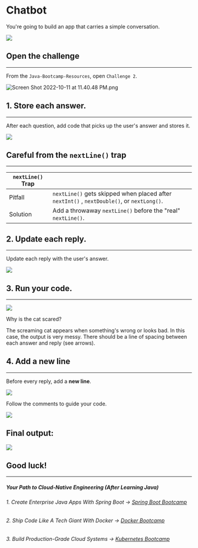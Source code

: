 # Chatbot

 You're going to build an app that carries a simple conversation.

![](https://firebasestorage.googleapis.com/v0/b/learnthepart-75aed.appspot.com/o/images%2F4a54dc0a-bb71-4239-90b0-33aa2fe4e123?alt=media&token=0109dc14-ca2c-47fb-8448-79a6a2ac1958)

## Open the challenge
------------------

From the `Java-Bootcamp-Resources`, open `Challenge 2`.

![Screen Shot 2022-10-11 at 11.40.48 PM.png](https://firebasestorage.googleapis.com/v0/b/learnthepart-75aed.appspot.com/o/images%2Ffb04a622-3205-4d01-983a-d79dd0b37543?alt=media&token=3eea4312-991b-4a5e-ad57-40a6190f1ed3)

## 1\. Store each answer.
----------------------

After each question, add code that picks up the user's answer and stores it.

![](https://firebasestorage.googleapis.com/v0/b/learnthepart-75aed.appspot.com/o/images%2Ff9ea05df-7ab7-4a40-9a98-688c86d90800?alt=media&token=28a23c0c-7336-4801-bdba-fd28d4cfbf9f)

## **Careful from the** `nextLine()` **trap**
----------------------------------------------

|`nextLine()` Trap | |
| --- | --- |
| Pitfall  | `nextLine()` gets skipped when placed after `nextInt()` , `nextDouble()`, or `nextLong()`. 
| Solution  |Add a throwaway `nextLine()` before the "real" `nextLine()`.


## 2\. Update each reply.
----------------------

Update each reply with the user's answer.

![](https://firebasestorage.googleapis.com/v0/b/learnthepart-75aed.appspot.com/o/images%2F552e517f-df7e-45f7-855a-00d87b57ef9b?alt=media&token=a128b99e-10dd-40d6-b1ae-7a5012270387)

## 3\. Run your code.
------------------

![](https://firebasestorage.googleapis.com/v0/b/learnthepart-75aed.appspot.com/o/images%2Fbfe424ab-e8f5-4fc2-8baf-e56166a9d21c?alt=media&token=7400df03-5c04-4b6b-a32c-eefd11965602)

Why is the cat scared?

The screaming cat appears when something's wrong or looks bad. In this case, the output is very messy. There should be a line of spacing between each answer and reply (see arrows).

## 4\. Add a new line
------------------

Before every reply, add a **new line**.

![](https://firebasestorage.googleapis.com/v0/b/learnthepart-75aed.appspot.com/o/images%2F9596d12a-a533-4f51-b681-d284b796fa14?alt=media&token=bb73f014-e20e-4dc1-ac0e-51792239a8c9)

Follow the comments to guide your code.

![](https://firebasestorage.googleapis.com/v0/b/learnthepart-75aed.appspot.com/o/images%2F7d4014e9-8b2e-4e37-ad66-fd2567f4739d?alt=media&token=78395093-bb2e-40ef-90c1-1a78d1cec451)

## **Final output:**

![](https://firebasestorage.googleapis.com/v0/b/learnthepart-75aed.appspot.com/o/images%2Fc0b7c5bc-90b5-4d26-810a-cb3d7bc6f0db?alt=media&token=d031d2bc-eb28-4652-86fd-e021f5574694)

## Good luck!
----------
##### Your Path to Cloud-Native Engineering (After Learning Java)
###### 1. Create Enterprise Java Apps With Spring Boot → [Spring Boot Bootcamp](https://www.udemy.com/course/the-complete-spring-boot-development-bootcamp/?couponCode=SPRING_BOOTCAMP)
###### 2. Ship Code Like A Tech Giant With Docker → [Docker Bootcamp](https://www.udemy.com/course/docker-bootcamp-conquer-docker-with-real-world-projects/?couponCode=DOCKER_BOOTCAMP)
###### 3. Build Production-Grade Cloud Systems → [Kubernetes Bootcamp](https://kubernetestraining.io/)